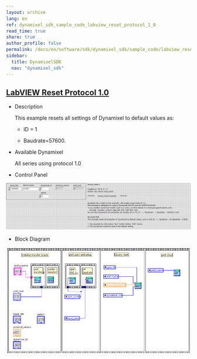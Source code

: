 ```yaml
---
layout: archive
lang: en
ref: dynamixel_sdk_sample_code_labview_reset_protocol_1_0
read_time: true
share: true
author_profile: false
permalink: /docs/en/software/sdk/dynamixel_sdk/sample_code/labview_reset_protocol_1_0
sidebar:
  title: DynamixelSDK
  nav: "dynamixel_sdk"
---
```


<div style="counter-reset: h2 103"></div>
<div style="counter-reset: h1 3"></div>

## [LabVIEW Reset Protocol 1.0](#labview-reset-protocol-10)

- Description

  This example resets all settings of Dynamixel to default values as:

  * ID = 1

  * Baudrate=57600.

- Available Dynamixel

  All series using protocol 1.0

- Control Panel

![](https://github.com/ROBOTIS-GIT/ROBOTIS-Documents/blob/master/wiki-images/DynamixelSDK/4.SDKExample/4.7%20LabVIEW/factory_reset1/factory_reset1.png)

- Block Diagram

![](https://github.com/ROBOTIS-GIT/ROBOTIS-Documents/blob/master/wiki-images/DynamixelSDK/4.SDKExample/4.7%20LabVIEW/factory_reset1/block_diagram.png)


